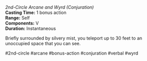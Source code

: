*2nd-Circle Arcane and Wyrd (Conjuration)*  
**Casting Time:** 1 bonus action  
**Range:** Self  
**Components:** V  
**Duration:** Instantaneous

Briefly surrounded by silvery mist, you teleport up to 30 feet to an unoccupied space that you can see.

#2nd-circle #arcane #bonus-action #conjuration #verbal #wyrd
